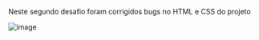 Neste segundo desafio foram corrigidos bugs no HTML e CSS do projeto

![image](https://user-images.githubusercontent.com/59934631/200342305-591af2e0-a8f4-42df-b51f-98ea88f0441c.png)
